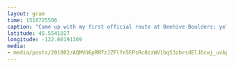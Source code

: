 ```yaml
---
layout: gram
time: 1518725506
caption: "Came up with my first official route at Beehive Boulders: yellow to yellow without touching blue. So fun! You should come over and try it sometime."
latitude: 45.5541027
longitude: -122.60191369
media:
- media/posts/201802/AQMVU6pRM7zJZPlfn5EPsRc0zzWV1bqS3zbrsdElJDcwj_uvbpDLLI5qgnjKqNyIzyrb71rixe29Vf47kOAtxpHUjAXdrt1HqbQo_17898034921178390.mp4
---
```

